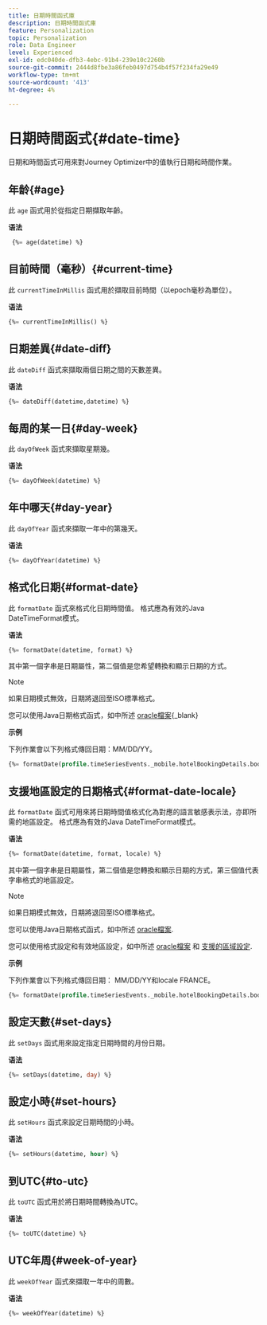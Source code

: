 ```yaml
---
title: 日期時間函式庫
description: 日期時間函式庫
feature: Personalization
topic: Personalization
role: Data Engineer
level: Experienced
exl-id: edc040de-dfb3-4ebc-91b4-239e10c2260b
source-git-commit: 2444d8fbe3a86feb0497d754b4f57f234fa29e49
workflow-type: tm+mt
source-wordcount: '413'
ht-degree: 4%

---
```


# 日期時間函式{#date-time}

日期和時間函式可用來對Journey Optimizer中的值執行日期和時間作業。

## 年龄{#age}

此 `age` 函式用於從指定日期擷取年齡。

**语法**

```sql
 {%= age(datetime) %}
```

<!--
**Example**

The following operation gets the value of the identity map for the key `example@example.com`.

```sql
 {%= age(datetime) %}
```
-->

## 目前時間（毫秒）{#current-time}

此 `currentTimeInMillis` 函式用於擷取目前時間（以epoch毫秒為單位）。

**语法**

```sql
{%= currentTimeInMillis() %}
```

<!--
**Example**

The following operation gets all the keys for the map `identityMap`.

```sql
{%= keys(identityMap) %}
```
-->

## 日期差異{#date-diff}

此 `dateDiff` 函式來擷取兩個日期之間的天數差異。

**语法**

```sql
{%= dateDiff(datetime,datetime) %}
```

<!--
**Example**

The following operation gets all the values for the map `identityMap`.

```sql
{%= values(identityMap) %}
```
-->


## 每周的某一日{#day-week}

此 `dayOfWeek` 函式來擷取星期幾。

**语法**

```sql
{%= dayOfWeek(datetime) %}
```

<!--
**Example**

The following operation gets all the values for the map `identityMap`.

```sql
{%= values(identityMap) %}
```
-->

## 年中哪天{#day-year}

此 `dayOfYear` 函式來擷取一年中的第幾天。

**语法**

```sql
{%= dayOfYear(datetime) %}
```

<!--
**Example**

The following operation gets all the values for the map `identityMap`.

```sql
{%= values(identityMap) %}
```
-->

## 格式化日期{#format-date}

此 `formatDate` 函式來格式化日期時間值。 格式應為有效的Java DateTimeFormat模式。

**语法**

```sql
{%= formatDate(datetime, format) %}
```

其中第一個字串是日期屬性，第二個值是您希望轉換和顯示日期的方式。

>[!NOTE]
>
> 如果日期模式無效，日期將退回至ISO標準格式。
>
> 您可以使用Java日期格式函式，如中所述 [oracle檔案](https://docs.oracle.com/javase/8/docs/api/java/time/format/DateTimeFormatter.html){_blank}

**示例**

下列作業會以下列格式傳回日期：MM/DD/YY。

```sql
{%= formatDate(profile.timeSeriesEvents._mobile.hotelBookingDetails.bookingDate, "MM/DD/YY") %}
```

## 支援地區設定的日期格式{#format-date-locale}

此 `formatDate` 函式可用來將日期時間值格式化為對應的語言敏感表示法，亦即所需的地區設定。 格式應為有效的Java DateTimeFormat模式。

**语法**

```sql
{%= formatDate(datetime, format, locale) %}
```

其中第一個字串是日期屬性，第二個值是您轉換和顯示日期的方式，第三個值代表字串格式的地區設定。

>[!NOTE]
>
> 如果日期模式無效，日期將退回至ISO標準格式。
>
> 您可以使用Java日期格式函式，如中所述 [oracle檔案](https://docs.oracle.com/javase/8/docs/api/java/time/format/DateTimeFormatter.html).
>
> 您可以使用格式設定和有效地區設定，如中所述 [oracle檔案](https://docs.oracle.com/javase/8/docs/api/java/util/Locale.html) 和 [支援的區域設定](https://www.oracle.com/java/technologies/javase/jdk11-suported-locales.html).


**示例**

下列作業會以下列格式傳回日期： MM/DD/YY和locale FRANCE。

```sql
{%= formatDate(profile.timeSeriesEvents._mobile.hotelBookingDetails.bookingDate, "MM/DD/YY", "fr_FR") %}
```

## 設定天數{#set-days}

此 `setDays` 函式用來設定指定日期時間的月份日期。

**语法**

```sql
{%= setDays(datetime, day) %}
```

<!--
**Example**

The following operation gets all the values for the map `identityMap`.

```sql
{%= values(identityMap) %}
```
-->

## 設定小時{#set-hours}

此 `setHours` 函式來設定日期時間的小時。

**语法**

```sql
{%= setHours(datetime, hour) %}
```

<!--
**Example**

The following operation gets all the values for the map `identityMap`.

```sql
{%= values(identityMap) %}
```
-->


## 到UTC{#to-utc}

此 `toUTC` 函式用於將日期時間轉換為UTC。


**语法**

```sql
{%= toUTC(datetime) %}
```

<!--
**Example**

The following operation gets all the values for the map `identityMap`.

```sql
{%= values(identityMap) %}
```
-->


## UTC年周{#week-of-year}

此 `weekOfYear` 函式來擷取一年中的周數。

**语法**

```sql
{%= weekOfYear(datetime) %}
```

<!--
**Example**

The following operation gets all the values for the map `identityMap`.

```sql
{%= values(identityMap) %}
```
-->